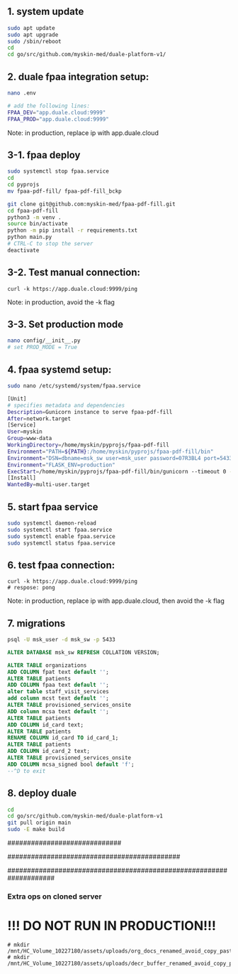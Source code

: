 ## 1. system update
```sh
sudo apt update
sudo apt upgrade
sudo /sbin/reboot
cd
cd go/src/github.com/myskin-med/duale-platform-v1/
```

## 2. duale fpaa integration setup:
```sh
nano .env

# add the following lines:
FPAA_DEV="app.duale.cloud:9999"
FPAA_PROD="app.duale.cloud:9999"
```
Note: in production, replace ip with app.duale.cloud


## 3-1. fpaa deploy
```sh
sudo systemctl stop fpaa.service
cd 
cd pyprojs
mv fpaa-pdf-fill/ fpaa-pdf-fill_bckp

git clone git@github.com:myskin-med/fpaa-pdf-fill.git
cd fpaa-pdf-fill
python3 -m venv .
source bin/activate
python -m pip install -r requirements.txt 
python main.py 
# CTRL-C to stop the server
deactivate
```

## 3-2. Test manual connection:
```
curl -k https://app.duale.cloud:9999/ping
```
Note: in production, avoid the -k flag



## 3-3. Set production mode
```sh
nano config/__init__.py
# set PROD_MODE = True
```

## 4. fpaa systemd setup:
```sh
sudo nano /etc/systemd/system/fpaa.service
```

```sh
[Unit]
# specifies metadata and dependencies
Description=Gunicorn instance to serve fpaa-pdf-fill
After=network.target
[Service]
User=myskin
Group=www-data
WorkingDirectory=/home/myskin/pyprojs/fpaa-pdf-fill
Environment="PATH=${PATH}:/home/myskin/pyprojs/fpaa-pdf-fill/bin"
Environment="DSN=dbname=msk_sw user=msk_user password=07R3BL4 port=5433"
Environment="FLASK_ENV=production"
ExecStart=/home/myskin/pyprojs/fpaa-pdf-fill/bin/gunicorn --timeout 0 --bind unix:/home/myskin/pyprojs/fpaa-pdf-fill/app.sock -m 007 main:app
[Install]
WantedBy=multi-user.target
```

## 5. start fpaa service
```sh
sudo systemctl daemon-reload
sudo systemctl start fpaa.service
sudo systemctl enable fpaa.service
sudo systemctl status fpaa.service

```
## 6. test fpaa connection:

```
curl -k https://app.duale.cloud:9999/ping
# respose: pong
```
Note: in production, replace ip with app.duale.cloud, then avoid the -k flag



## 7. migrations
```sh
psql -U msk_user -d msk_sw -p 5433
```

```sql
ALTER DATABASE msk_sw REFRESH COLLATION VERSION;

ALTER TABLE organizations
ADD COLUMN fpat text default '';
ALTER TABLE patients
ADD COLUMN fpaa text default '';
alter table staff_visit_services 
add column mcst text default '';
ALTER TABLE provisioned_services_onsite 
ADD column mcsa text default '';
ALTER TABLE patients
ADD COLUMN id_card text;
ALTER TABLE patients
RENAME COLUMN id_card TO id_card_1;
ALTER TABLE patients
ADD COLUMN id_card_2 text;
ALTER TABLE provisioned_services_onsite
ADD COLUMN mcsa_signed bool default 'f';
--^D to exit
```


## 8. deploy duale
```sh
cd
cd go/src/github.com/myskin-med/duale-platform-v1
git pull origin main
sudo -E make build
```

############################# 

############################################

####################################################################


### Extra ops on cloned server
# !!! DO NOT RUN IN PRODUCTION!!!
```
# mkdir /mnt/HC_Volume_10227180/assets/uploads/org_docs_renamed_avoid_copy_paste_accidentally
# mkdir /mnt/HC_Volume_10227180/assets/uploads/decr_buffer_renamed_avoid_copy_paste_accidentally
```